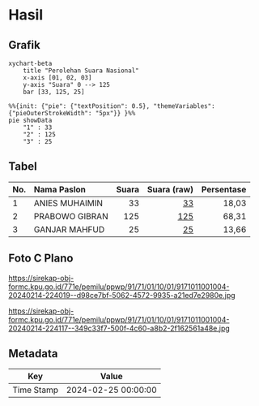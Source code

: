 # Hasil

## Grafik

```mermaid
xychart-beta
    title "Perolehan Suara Nasional"
    x-axis [01, 02, 03]
    y-axis "Suara" 0 --> 125
    bar [33, 125, 25]
```

```mermaid
%%{init: {"pie": {"textPosition": 0.5}, "themeVariables": {"pieOuterStrokeWidth": "5px"}} }%%
pie showData
    "1" : 33
    "2" : 125
    "3" : 25
```

## Tabel

| No. | Nama Paslon    | Suara | Suara (raw) | Persentase |
|:--- |:-------------- | -----:| -----------:| ----------:|
| 1   | ANIES MUHAIMIN | 33    | [33][p-1]   | 18,03      |
| 2   | PRABOWO GIBRAN | 125   | [125][p-2]  | 68,31      |
| 3   | GANJAR MAHFUD  | 25    | [25][p-3]   | 13,66      |


[p-1]: https://github.com/gigit-pemilu/pemilu-2024/blob/main/pilpres/hitung-suara/sub/91-papua/sub/71-kota-jayapura/sub/01-jayapura-utara/sub/1001-gurabesi/sub/004-tps/sub/paslon-1.txt
[p-2]: https://github.com/gigit-pemilu/pemilu-2024/blob/main/pilpres/hitung-suara/sub/91-papua/sub/71-kota-jayapura/sub/01-jayapura-utara/sub/1001-gurabesi/sub/004-tps/sub/paslon-2.txt
[p-3]: https://github.com/gigit-pemilu/pemilu-2024/blob/main/pilpres/hitung-suara/sub/91-papua/sub/71-kota-jayapura/sub/01-jayapura-utara/sub/1001-gurabesi/sub/004-tps/sub/paslon-3.txt

## Foto C Plano

https://sirekap-obj-formc.kpu.go.id/771e/pemilu/ppwp/91/71/01/10/01/9171011001004-20240214-224019--d98ce7bf-5062-4572-9935-a21ed7e2980e.jpg

https://sirekap-obj-formc.kpu.go.id/771e/pemilu/ppwp/91/71/01/10/01/9171011001004-20240214-224117--349c33f7-500f-4c60-a8b2-2f162561a48e.jpg


## Metadata

| Key        | Value               |
| ---------- | ------------------- |
| Time Stamp | 2024-02-25 00:00:00 |



